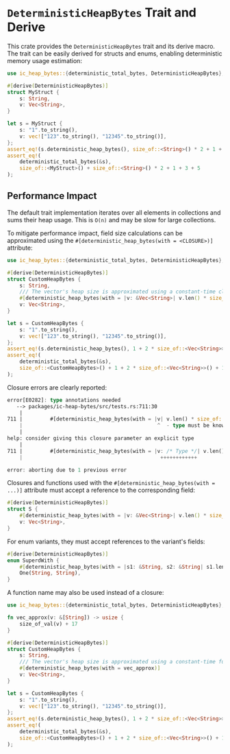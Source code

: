 `DeterministicHeapBytes` Trait and Derive
=========================================

This crate provides the `DeterministicHeapBytes` trait and its derive macro.
The trait can be easily derived for structs and enums,
enabling deterministic memory usage estimation:

```rust
use ic_heap_bytes::{deterministic_total_bytes, DeterministicHeapBytes};

#[derive(DeterministicHeapBytes)]
struct MyStruct {
    s: String,
    v: Vec<String>,
}

let s = MyStruct {
    s: "1".to_string(),
    v: vec!["123".to_string(), "12345".to_string()],
};
assert_eq!(s.deterministic_heap_bytes(), size_of::<String>() * 2 + 1 + 3 + 5);
assert_eq!(
    deterministic_total_bytes(&s),
    size_of::<MyStruct>() + size_of::<String>() * 2 + 1 + 3 + 5
);
```

Performance Impact
------------------

The default trait implementation iterates over all elements in collections
and sums their heap usage. This is `O(n)` and may be slow for large collections.

To mitigate performance impact, field size calculations can be
approximated using the `#[deterministic_heap_bytes(with = <CLOSURE>)]` attribute:

```rust
use ic_heap_bytes::{deterministic_total_bytes, DeterministicHeapBytes};

#[derive(DeterministicHeapBytes)]
struct CustomHeapBytes {
    s: String,
    /// The vector's heap size is approximated using a constant-time closure.
    #[deterministic_heap_bytes(with = |v: &Vec<String>| v.len() * size_of::<String>() + 17)]
    v: Vec<String>,
}

let s = CustomHeapBytes {
    s: "1".to_string(),
    v: vec!["123".to_string(), "12345".to_string()],
};
assert_eq!(s.deterministic_heap_bytes(), 1 + 2 * size_of::<Vec<String>>() + 17);
assert_eq!(
    deterministic_total_bytes(&s),
    size_of::<CustomHeapBytes>() + 1 + 2 * size_of::<Vec<String>>() + 17
);
```

Closure errors are clearly reported:

```rust
error[E0282]: type annotations needed
   --> packages/ic-heap-bytes/src/tests.rs:711:30
    |
711 |         #[deterministic_heap_bytes(with = |v| v.len() * size_of::<String>() + 17)]
    |                                            ^  - type must be known at this point
    |
help: consider giving this closure parameter an explicit type
    |
711 |         #[deterministic_heap_bytes(with = |v: /* Type */| v.len() * size_of::<String>() + 17)]
    |                                             ++++++++++++

error: aborting due to 1 previous error
```

Closures and functions used with the `#[deterministic_heap_bytes(with = ...)]` attribute
must accept a reference to the corresponding field:

```rust
#[derive(DeterministicHeapBytes)]
struct S {
    #[deterministic_heap_bytes(with = |v: &Vec<String>| v.len() * size_of::<String>())]
    v: Vec<String>,
}
```

For enum variants, they must accept references to the variant's fields:

```rust
#[derive(DeterministicHeapBytes)]
enum SuperdWith {
    #[deterministic_heap_bytes(with = |s1: &String, s2: &String| s1.len() + s2.len())]
    One(String, String),
}
```

A function name may also be used instead of a closure:

```rust
use ic_heap_bytes::{deterministic_total_bytes, DeterministicHeapBytes};

fn vec_approx(v: &[String]) -> usize {
    size_of_val(v) + 17
}

#[derive(DeterministicHeapBytes)]
struct CustomHeapBytes {
    s: String,
    /// The vector's heap size is approximated using a constant-time function.
    #[deterministic_heap_bytes(with = vec_approx)]
    v: Vec<String>,
}

let s = CustomHeapBytes {
    s: "1".to_string(),
    v: vec!["123".to_string(), "12345".to_string()],
};
assert_eq!(s.deterministic_heap_bytes(), 1 + 2 * size_of::<Vec<String>>() + 17);
assert_eq!(
    deterministic_total_bytes(&s),
    size_of::<CustomHeapBytes>() + 1 + 2 * size_of::<Vec<String>>() + 17
);
```
